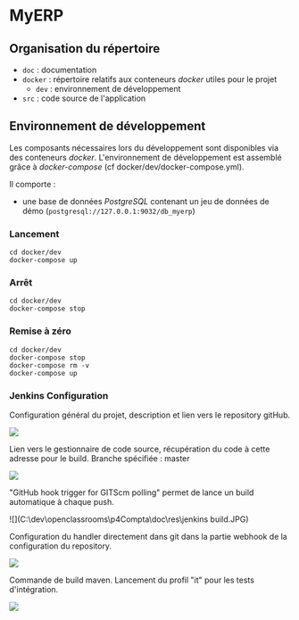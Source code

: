 # MyERP

## Organisation du répertoire

*   `doc` : documentation
*   `docker` : répertoire relatifs aux conteneurs _docker_ utiles pour le projet
    *   `dev` : environnement de développement
*   `src` : code source de l'application


## Environnement de développement

Les composants nécessaires lors du développement sont disponibles via des conteneurs _docker_.
L'environnement de développement est assemblé grâce à _docker-compose_
(cf docker/dev/docker-compose.yml).

Il comporte :

*   une base de données _PostgreSQL_ contenant un jeu de données de démo (`postgresql://127.0.0.1:9032/db_myerp`)



### Lancement

    cd docker/dev
    docker-compose up


### Arrêt

    cd docker/dev
    docker-compose stop

### Remise à zéro

    cd docker/dev
    docker-compose stop
    docker-compose rm -v
    docker-compose up

### Jenkins Configuration

Configuration général du projet, description et lien vers le repository gitHub.

![](C:\dev\openclassrooms\p4Compta\doc\res\jenkins_general.JPG)

Lien vers le gestionnaire de code source, récupération du code à cette adresse pour le build.
Branche spécifiée : master

![](C:\dev\openclassrooms\p4Compta\doc\res\jenkins_git.JPG)

"GitHub hook trigger for GITScm polling" permet de lance un build automatique à chaque push.

![](C:\dev\openclassrooms\p4Compta\doc\res\jenkins build.JPG)

Configuration du handler directement dans git dans la partie webhook de la configuration du repository.

![](C:\dev\openclassrooms\p4Compta\doc\res\git_webhook.JPG)

Commande de build maven. Lancement du profil "it" pour les tests d'intégration.

![](C:\dev\openclassrooms\p4Compta\doc\res\jenkins_mvn.JPG)